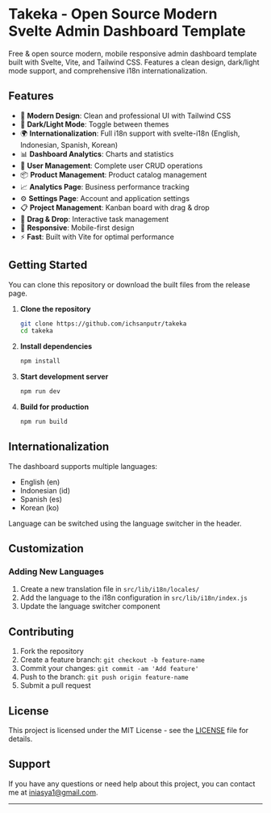 # Takeka - Open Source Modern Svelte Admin Dashboard Template

Free & open source modern, mobile responsive admin dashboard template built with Svelte, Vite, and Tailwind CSS. Features a clean design, dark/light mode support, and comprehensive i18n internationalization.

## Features

- 🎨 **Modern Design**: Clean and professional UI with Tailwind CSS
- 🌙 **Dark/Light Mode**: Toggle between themes
- 🌍 **Internationalization**: Full i18n support with svelte-i18n (English, Indonesian, Spanish, Korean)
- 📊 **Dashboard Analytics**: Charts and statistics
- 👥 **User Management**: Complete user CRUD operations
- 📦 **Product Management**: Product catalog management
- 📈 **Analytics Page**: Business performance tracking
- ⚙️ **Settings Page**: Account and application settings
- 📋 **Project Management**: Kanban board with drag & drop
- 🔄 **Drag & Drop**: Interactive task management
- 📱 **Responsive**: Mobile-first design
- ⚡ **Fast**: Built with Vite for optimal performance

## Getting Started

You can clone this repository or download the built files from the release page.

1. **Clone the repository**
   ```bash
   git clone https://github.com/ichsanputr/takeka
   cd takeka
   ```

2. **Install dependencies**
   ```bash
   npm install
   ```

3. **Start development server**
   ```bash
   npm run dev
   ```

4. **Build for production**
   ```bash
   npm run build
   ```

## Internationalization

The dashboard supports multiple languages:
- English (en)
- Indonesian (id)
- Spanish (es)
- Korean (ko)

Language can be switched using the language switcher in the header.

## Customization

### Adding New Languages

1. Create a new translation file in `src/lib/i18n/locales/`
2. Add the language to the i18n configuration in `src/lib/i18n/index.js`
3. Update the language switcher component

## Contributing

1. Fork the repository
2. Create a feature branch: `git checkout -b feature-name`
3. Commit your changes: `git commit -am 'Add feature'`
4. Push to the branch: `git push origin feature-name`
5. Submit a pull request

## License

This project is licensed under the MIT License - see the [LICENSE](LICENSE) file for details.

## Support

If you have any questions or need help about this project, you can contact me at iniasya1@gmail.com.

---